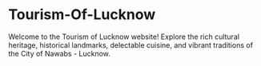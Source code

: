 # Tourism-Of-Lucknow
Welcome to the Tourism of Lucknow website! Explore the rich cultural heritage, historical landmarks, delectable cuisine, and vibrant traditions of the City of Nawabs - Lucknow.
